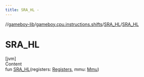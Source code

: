 ```yaml
---
title: SRA_HL -
---
```

//[gameboy-lib](../../index.md)/[gameboy.cpu.instructions.shifts](../index.md)/[SRA_HL](index.md)/[SRA_HL](-s-r-a_-h-l.md)



# SRA_HL  
[jvm]  
Content  
fun [SRA_HL](-s-r-a_-h-l.md)(registers: [Registers](../../gameboy.cpu/-registers/index.md), mmu: [Mmu](../../gameboy.memory/-mmu/index.md))  



